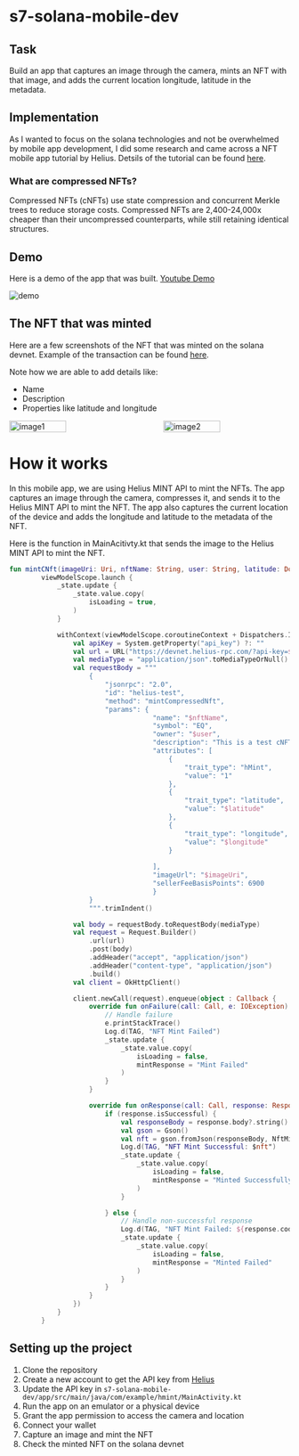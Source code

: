 # s7-solana-mobile-dev

## Task 

Build an app that captures an image through the camera, mints an NFT with that image, and adds the current location longitude, latitude in the metadata.

## Implementation

As I wanted to focus on the solana technologies and not be overwhelmed by mobile app development, I did some research and came across a NFT mobile app tutorial by Helius. Detsils of the tutorial can be found [here](https://www.helius.dev/blog/build-a-cnft-minter-mobile-app-in-under-5-minutes).

### What are compressed NFTs?

Compressed NFTs (cNFTs) use state compression and concurrent Merkle trees to reduce storage costs. Compressed NFTs are 2,400-24,000x cheaper than their uncompressed counterparts, while still retaining identical structures.


## Demo 

Here is a demo of the app that was built. [Youtube Demo](https://www.youtube.com/embed/eUQxlx4phcQ)

![demo](./images/nft-mobile-demo.gif)

## The NFT that was minted

Here are a few screenshots of the NFT that was minted on the solana devnet. Example of the transaction can be found [here](https://explorer.solana.com/tx/3kWTs3ks5BuHurx6iGEFSJsEfPo8SvAANT4SvphkigyAgePW1jS3APvhL4MXaGPZaXQrv5xeMWmsBti9XFYKBuEz?cluster=devnet).

Note how we are able to add details like:

- Name
- Description
- Properties like latitude and longitude

<div style="display: flex; justify-content: space-between;">

  <img src="./images/1.png" alt="image1" width="45%" />
  <img src="./images/2.png" alt="image2" width="45%" />

</div>


# How it works

In this mobile app, we are using Helius MINT API to mint the NFTs. The app captures an image through the camera, compresses it, and sends it to the Helius MINT API to mint the NFT. The app also captures the current location of the device and adds the longitude and latitude to the metadata of the NFT.

Here is the function in MainAcitivty.kt that sends the image to the Helius MINT API to mint the NFT.

```kotlin
fun mintCNft(imageUri: Uri, nftName: String, user: String, latitude: Double, longitude: Double) =
        viewModelScope.launch {
            _state.update {
                _state.value.copy(
                    isLoading = true,
                )
            }

            withContext(viewModelScope.coroutineContext + Dispatchers.IO) {
                val apiKey = System.getProperty("api_key") ?: ""
                val url = URL("https://devnet.helius-rpc.com/?api-key=$apikey")
                val mediaType = "application/json".toMediaTypeOrNull()
                val requestBody = """
                    {
                        "jsonrpc": "2.0",
                        "id": "helius-test",
                        "method": "mintCompressedNft",
                        "params": {
                                    "name": "$nftName",
                                    "symbol": "EQ",
                                    "owner": "$user",
                                    "description": "This is a test cNFT mint.",
                                    "attributes": [
                                        {
                                            "trait_type": "hMint",
                                            "value": "1"
                                        },
                                        {
                                            "trait_type": "latitude",
                                            "value": "$latitude"
                                        },
                                        {
                                            "trait_type": "longitude",
                                            "value": "$longitude"
                                        }
                                                                                                
                                    ],
                                    "imageUrl": "$imageUri",
                                    "sellerFeeBasisPoints": 6900
                                    }
                    }
                    """.trimIndent()

                val body = requestBody.toRequestBody(mediaType)
                val request = Request.Builder()
                    .url(url)
                    .post(body)
                    .addHeader("accept", "application/json")
                    .addHeader("content-type", "application/json")
                    .build()
                val client = OkHttpClient()

                client.newCall(request).enqueue(object : Callback {
                    override fun onFailure(call: Call, e: IOException) {
                        // Handle failure
                        e.printStackTrace()
                        Log.d(TAG, "NFT Mint Failed")
                        _state.update {
                            _state.value.copy(
                                isLoading = false,
                                mintResponse = "Mint Failed"
                            )
                        }
                    }

                    override fun onResponse(call: Call, response: Response) {
                        if (response.isSuccessful) {
                            val responseBody = response.body?.string() ?: ""
                            val gson = Gson()
                            val nft = gson.fromJson(responseBody, NftMintResponse::class.java)
                            Log.d(TAG, "NFT Mint Successful: $nft")
                            _state.update {
                                _state.value.copy(
                                    isLoading = false,
                                    mintResponse = "Minted Successfully"
                                )
                            }

                        } else {
                            // Handle non-successful response
                            Log.d(TAG, "NFT Mint Failed: ${response.code}")
                            _state.update {
                                _state.value.copy(
                                    isLoading = false,
                                    mintResponse = "Minted Failed"
                                )
                            }
                        }
                    }
                })
            }
        }
```

## Setting up the project

1. Clone the repository
2. Create a new account to get the API key from [Helius](https://dashboard.helius.dev/signup?redirectTo=onboarding)
3. Update the API key in `s7-solana-mobile-dev/app/src/main/java/com/example/hmint/MainActivity.kt`
4. Run the app on an emulator or a physical device
5. Grant the app permission to access the camera and location
6. Connect your wallet
7. Capture an image and mint the NFT
8. Check the minted NFT on the solana devnet